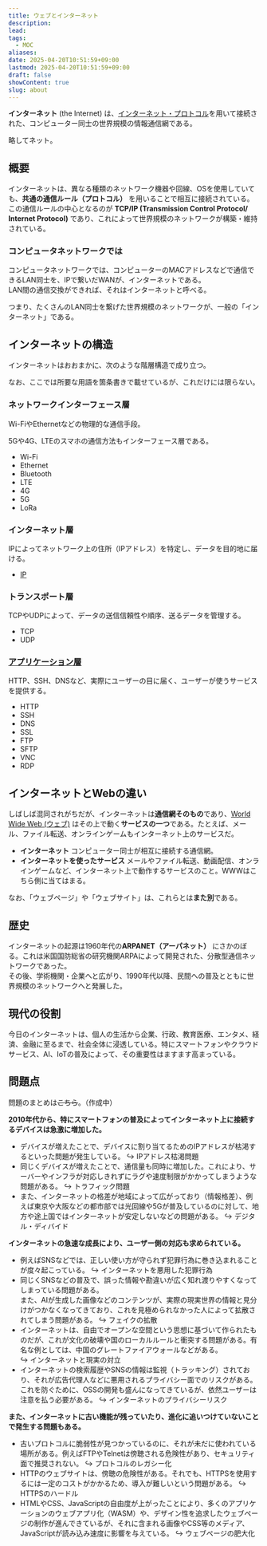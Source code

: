 ```yaml
---
title: ウェブとインターネット
description: 
lead: 
tags:
  - MOC
aliases: 
date: 2025-04-20T10:51:59+09:00
lastmod: 2025-04-20T10:51:59+09:00
draft: false
showContent: true
slug: about
---
```


**インターネット** (the Internet) は、[インターネット・プロトコル](protocol/IP.md)を用いて接続された、コンピューター同士の世界規模の情報通信網である。

略してネット。

## 概要
インターネットは、異なる種類のネットワーク機器や回線、OSを使用していても、**共通の通信ルール（プロトコル）** を用いることで相互に接続されている。この通信ルールの中心となるのが **TCP/IP (Transmission Control Protocol/ Internet Protocol)** であり、これによって世界規模のネットワークが構築・維持されている。
### コンピュータネットワークでは
コンピュータネットワークでは、コンピューターのMACアドレスなどで通信できるLAN同士を、IPで繋いだWANが、インターネットである。  
LAN間の通信交換ができれば、それはインターネットと呼べる。

つまり、たくさんのLAN同士を繋げた世界規模のネットワークが、一般の「インターネット」である。

## インターネットの構造

インターネットはおおまかに、次のような階層構造で成り立つ。

なお、ここでは所要な用語を箇条書きで載せているが、これだけには限らない。
### ネットワークインターフェース層
Wi-FiやEthernetなどの物理的な通信手段。

5Gや4G、LTEのスマホの通信方法もインターフェース層である。

- Wi-Fi
- Ethernet
- Bluetooth
- LTE
- 4G
- 5G
- LoRa
### インターネット層
IPによってネットワーク上の住所（IPアドレス）を特定し、データを目的地に届ける。

- [IP](protocol/IP.md)
### トランスポート層
TCPやUDPによって、データの送信信頼性や順序、送るデータを管理する。

- TCP
- UDP
### [アプリケーション層](application/アプリケーション層.md)

HTTP、SSH、DNSなど、実際にユーザーの目に届く、ユーザーが使うサービスを提供する。

- HTTP
- SSH
- DNS
- SSL
- FTP
- SFTP
- VNC
- RDP

## インターネットとWebの違い

しばしば混同されがちだが、インターネットは**通信網そのもの**であり、[World Wide Web (ウェブ)](web/World%20Wide%20Web.md) はその上で動く**サービスの一つ**である。たとえば、メール、ファイル転送、オンラインゲームもインターネット上のサービスだ。

- **インターネット**
    コンピューター同士が相互に接続する通信網。
- **インターネットを使ったサービス**
    メールやファイル転送、動画配信、オンラインゲームなど、インターネット上で動作するサービスのこと。WWWはこちら側に当てはまる。


なお、「ウェブページ」や「ウェブサイト」は、これらとは**また別**である。
## 歴史

インターネットの起源は1960年代の**ARPANET（アーパネット）** にさかのぼる。これは米国国防総省の研究機関ARPAによって開発された、分散型通信ネットワークであった。  
その後、学術機関・企業へと広がり、1990年代以降、民間への普及とともに世界規模のネットワークへと発展した。

## 現代の役割

今日のインターネットは、個人の生活から企業、行政、教育医療、エンタメ、経済、金融に至るまで、社会全体に浸透している。特にスマートフォンやクラウドサービス、AI、IoTの普及によって、その重要性はますます高まっている。

## 問題点
問題のまとめは~~こちら~~。（作成中）

**2010年代から、特にスマートフォンの普及によってインターネット上に接続するデバイスは急激に増加した。**

- デバイスが増えたことで、デバイスに割り当てるためのIPアドレスが枯渇するといった問題が発生している。
  ↪ IPアドレス枯渇問題
- 同じくデバイスが増えたことで、通信量も同時に増加した。これにより、サーバーやインフラが対応しきれずにラグや速度制限がかかってしまうような問題がある。
  ↪ トラフィック問題
- また、インターネットの格差が地域によって広がっており（情報格差）、例えば東京や大阪などの都市部では光回線や5Gが普及しているのに対して、地方や途上国ではインターネットが安定しないなどの問題がある。
  ↪ デジタル・ディバイド

**インターネットの急速な成長により、ユーザー側の対応も求められている。**

- 例えばSNSなどでは、正しい使い方が守られず犯罪行為に巻き込まれることが度々起こっている。
  ↪ インターネットを悪用した犯罪行為
- 同じくSNSなどの普及で、誤った情報や勘違いが広く知れ渡りやすくなってしまっている問題がある。  
  また、AIが生成した画像などのコンテンツが、実際の現実世界の情報と見分けがつかなくなってきており、これを見極められなかった人によって拡散されてしまう問題がある。
  ↪ フェイクの拡散
- インターネットは、自由でオープンな空間という思想に基づいて作られたものだが、これが文化の破壊や国のローカルルールと衝突する問題がある。有名な例としては、中国のグレートファイアウォールなどがある。  
  ↪ インターネットと現実の対立
- インターネットの検索履歴やSNSの情報は監視（トラッキング）されており、それが広告代理人などに悪用されるプライバシー面でのリスクがある。
  これを防ぐために、OSSの開発も盛んになってきているが、依然ユーザーは注意を払う必要がある。
  ↪ インターネットのプライバシーリスク

**また、インターネットに古い機能が残っていたり、進化に追いつけていないことで発生する問題もある。**

- 古いプロトコルに脆弱性が見つかっているのに、それが未だに使われている場所がある。例えばFTPやTelnetは傍聴される危険性があり、セキュリティ面で推奨されない。
  ↪ プロトコルのレガシー化
- HTTPのウェブサイトは、傍聴の危険性がある。それでも、HTTPSを使用するには一定のコストがかかるため、導入が難しいという問題がある。
  ↪ HTTPSのハードル
- HTMLやCSS、JavaScriptの自由度が上がったことにより、多くのアプリケーションのウェブアプリ化（WASM）や、デザイン性を追求したウェブページの制作が進んできているが、それに含まれる画像やCSS等のメディア、JavaScriptが読み込み速度に影響を与えている。
  ↪ ウェブページの肥大化